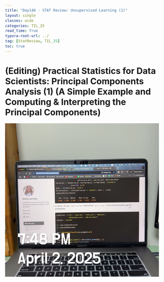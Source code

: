 ```yaml
---
title: "Day148 - STAT Review: Unsupervised Learning (1)"
layout: single
classes: wide
categories: TIL_25
read_time: True
typora-root-url: ../
tag: [StatReview, TIL_25]
toc: true 
---
```


# (Editing) Practical Statistics for Data Scientists: Principal Components Analysis (1) (A Simple Example and Computing & Interpreting the Principal Components)

![BC022361-277B-4EEB-8F41-5C78A855C5EE_1_105_c](../../images/2025-04-02-TIL25_Day148/BC022361-277B-4EEB-8F41-5C78A855C5EE_1_105_c.jpeg)

<br>
